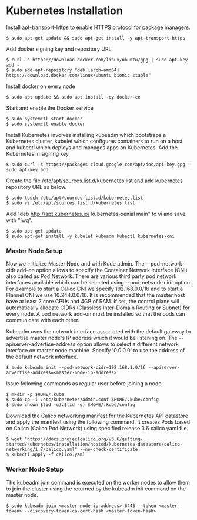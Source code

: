 # Kubernetes Installation

Install apt-transport-https to enable HTTPS protocol for package managers.

    $ sudo apt-get update && sudo apt-get install -y apt-transport-https

Add docker signing key and repository URL

    $ curl -s https://download.docker.com/linux/ubuntu/gpg | sudo apt-key add -
    $ sudo add-apt-repository "deb [arch=amd64] https://download.docker.com/linux/ubuntu bionic stable"

Install docker on every node

    $ sudo apt update && sudo apt install -qy docker-ce

Start and enable the Docker service

    $ sudo systemctl start docker
    $ sudo systemctl enable docker

Install Kubernetes involves installing kubeadm which bootstraps a Kubernetes cluster,  kubelet which configures containers to run on a host and kubectl which deploys and manages apps on Kubernetes.
Add the Kubernetes in signing key

    $ sudo curl -s https://packages.cloud.google.com/apt/doc/apt-key.gpg | sudo apt-key add 

Create the file /etc/apt/sources.list.d/kubernetes.list and add kubernetes repository URL as below.

    $ sudo touch /etc/apt/sources.list.d/kubernetes.list
    $ sudo vi /etc/apt/sources.list.d/kubernetes.list

Add "deb http://apt.kubernetes.io/ kubernetes-xenial main" to vi and save with "!wq".

    $ sudo apt-get update
    $ sudo apt-get install -y kubelet kubeadm kubectl kubernetes-cni

### Master Node Setup

Now we initialize Master Node and with Kude admin. The --pod-network-cidr add-on option allows to specify the Container Network Interface (CNI) also called as Pod Network. 
There are various third party pod network interfaces available which can be selected using --pod-network-cidr option. 
For example to start a Calico CNI we specify 192.168.0.0/16 and to start a Flannel CNI we use 10.244.0.0/16. 
It is recommended that the master host have at least 2 core CPUs and 4GB of RAM. If set, the control plane will automatically allocate 
CIDRs (Classless Inter-Domain Routing or Subnet) for every node. A pod network add-on must be installed so that the pods can communicate with each other.

Kubeadm uses the network interface associated with the default gateway to advertise master node's IP address which it would be listening on. 
The --apiserver-advertise-address option allows to select a different network interface on master node machine. Specify '0.0.0.0' to use the address 
of the default network interface.

    $ sudo kubeadm init --pod-network-cidr=192.168.1.0/16 --apiserver-advertise-address=<master-node-ip-address>

Issue following commands as regular user before joining a node.

    $ mkdir -p $HOME/.kube
    $ sudo cp -i /etc/kubernetes/admin.conf $HOME/.kube/config
    $ sudo chown $(id -u):$(id -g) $HOME/.kube/config

Download the Calico networking manifest for the Kubernetes API datastore and apply the manifest using the following command.
It creates Pods based on Calico (Calico Pod Network) using specified release 3.6 calico.yaml file.

    $ wget "https://docs.projectcalico.org/v3.6/getting-started/kubernetes/installation/hosted/kubernetes-datastore/calico-networking/1.7/calico.yaml" --no-check-certificate
    $ kubectl apply -f calico.yaml

### Worker Node Setup

The kubeadm join command is executed on the worker nodes to allow them to join the cluster using the <worker-token> returned by 
the kubeadm init command on the master node.

    $ sudo kubeadm join <master-node-ip-address>:6443 --token <master-token> --discovery-token-ca-cert-hash <master-token-hash>
